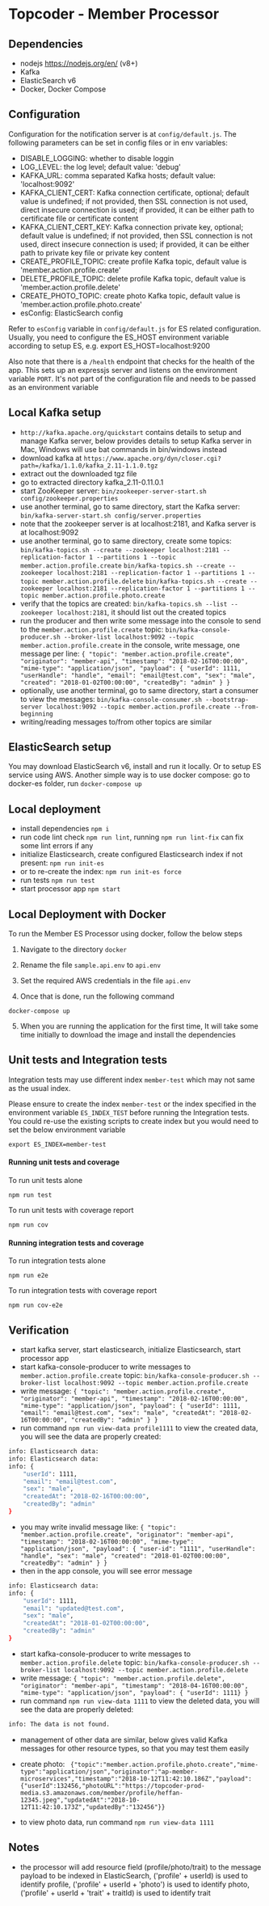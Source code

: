 # Topcoder - Member Processor

## Dependencies

- nodejs https://nodejs.org/en/ (v8+)
- Kafka
- ElasticSearch v6
- Docker, Docker Compose

## Configuration

Configuration for the notification server is at `config/default.js`.
The following parameters can be set in config files or in env variables:
- DISABLE_LOGGING: whether to disable loggin
- LOG_LEVEL: the log level; default value: 'debug'
- KAFKA_URL: comma separated Kafka hosts; default value: 'localhost:9092'
- KAFKA_CLIENT_CERT: Kafka connection certificate, optional; default value is undefined;
    if not provided, then SSL connection is not used, direct insecure connection is used;
    if provided, it can be either path to certificate file or certificate content
- KAFKA_CLIENT_CERT_KEY: Kafka connection private key, optional; default value is undefined;
    if not provided, then SSL connection is not used, direct insecure connection is used;
    if provided, it can be either path to private key file or private key content
- CREATE_PROFILE_TOPIC: create profile Kafka topic, default value is 'member.action.profile.create'
- DELETE_PROFILE_TOPIC: delete profile Kafka topic, default value is 'member.action.profile.delete'
- CREATE_PHOTO_TOPIC: create photo Kafka topic, default value is 'member.action.profile.photo.create'
- esConfig: ElasticSearch config

Refer to `esConfig` variable in `config/default.js` for ES related configuration.
Usually, you need to configure the ES_HOST environment variable according to setup ES, e.g.
export ES_HOST=localhost:9200


Also note that there is a `/health` endpoint that checks for the health of the app. This sets up an expressjs server and listens on the environment variable `PORT`. It's not part of the configuration file and needs to be passed as an environment variable

## Local Kafka setup

- `http://kafka.apache.org/quickstart` contains details to setup and manage Kafka server,
  below provides details to setup Kafka server in Mac, Windows will use bat commands in bin/windows instead
- download kafka at `https://www.apache.org/dyn/closer.cgi?path=/kafka/1.1.0/kafka_2.11-1.1.0.tgz`
- extract out the downloaded tgz file
- go to extracted directory kafka_2.11-0.11.0.1
- start ZooKeeper server:
  `bin/zookeeper-server-start.sh config/zookeeper.properties`
- use another terminal, go to same directory, start the Kafka server:
  `bin/kafka-server-start.sh config/server.properties`
- note that the zookeeper server is at localhost:2181, and Kafka server is at localhost:9092
- use another terminal, go to same directory, create some topics:
  `bin/kafka-topics.sh --create --zookeeper localhost:2181 --replication-factor 1 --partitions 1 --topic member.action.profile.create`
  `bin/kafka-topics.sh --create --zookeeper localhost:2181 --replication-factor 1 --partitions 1 --topic member.action.profile.delete`
  `bin/kafka-topics.sh --create --zookeeper localhost:2181 --replication-factor 1 --partitions 1 --topic member.action.profile.photo.create`
- verify that the topics are created:
  `bin/kafka-topics.sh --list --zookeeper localhost:2181`,
  it should list out the created topics
- run the producer and then write some message into the console to send to the `member.action.profile.create` topic:
  `bin/kafka-console-producer.sh --broker-list localhost:9092 --topic member.action.profile.create`
  in the console, write message, one message per line:
  `{ "topic": "member.action.profile.create", "originator": "member-api", "timestamp": "2018-02-16T00:00:00", "mime-type": "application/json", "payload": { "userId": 1111, "userHandle": "handle", "email": "email@test.com", "sex": "male", "created": "2018-01-02T00:00:00", "createdBy": "admin" } }`
- optionally, use another terminal, go to same directory, start a consumer to view the messages:
  `bin/kafka-console-consumer.sh --bootstrap-server localhost:9092 --topic member.action.profile.create --from-beginning`
- writing/reading messages to/from other topics are similar


## ElasticSearch setup

You may download ElasticSearch v6, install and run it locally.
Or to setup ES service using AWS.
Another simple way is to use docker compose:
go to docker-es folder, run `docker-compose up`


## Local deployment

- install dependencies `npm i`
- run code lint check `npm run lint`, running `npm run lint-fix` can fix some lint errors if any
- initialize Elasticsearch, create configured Elasticsearch index if not present: `npm run init-es`
- or to re-create the index: `npm run init-es force`
- run tests `npm run test`
- start processor app `npm start`

## Local Deployment with Docker

To run the Member ES Processor using docker, follow the below steps

1. Navigate to the directory `docker`

2. Rename the file `sample.api.env` to `api.env`

3. Set the required AWS credentials in the file `api.env`

4. Once that is done, run the following command

```
docker-compose up
```

5. When you are running the application for the first time, It will take some time initially to download the image and install the dependencies

## Unit tests and Integration tests

Integration tests may use different index `member-test` which may not same as the usual index.

Please ensure to create the index `member-test` or the index specified in the environment variable `ES_INDEX_TEST` before running the Integration tests. You could re-use the existing scripts to create index but you would need to set the below environment variable

```
export ES_INDEX=member-test
```

#### Running unit tests and coverage

To run unit tests alone

```
npm run test
```

To run unit tests with coverage report

```
npm run cov
```

#### Running integration tests and coverage

To run integration tests alone

```
npm run e2e
```

To run integration tests with coverage report

```
npm run cov-e2e
```


## Verification

- start kafka server, start elasticsearch, initialize Elasticsearch, start processor app
- start kafka-console-producer to write messages to `member.action.profile.create` topic:
  `bin/kafka-console-producer.sh --broker-list localhost:9092 --topic member.action.profile.create`
- write message:
  `{ "topic": "member.action.profile.create", "originator": "member-api", "timestamp": "2018-02-16T00:00:00", "mime-type": "application/json", "payload": { "userId": 1111, "email": "email@test.com", "sex": "male", "createdAt": "2018-02-16T00:00:00", "createdBy": "admin" } }`
- run command `npm run view-data profile1111` to view the created data, you will see the data are properly created:

```bash
info: Elasticsearch data:
info: Elasticsearch data:
info: {
    "userId": 1111,
    "email": "email@test.com",
    "sex": "male",
    "createdAt": "2018-02-16T00:00:00",
    "createdBy": "admin"
}
```

- you may write invalid message like:
  `{ "topic": "member.action.profile.create", "originator": "member-api", "timestamp": "2018-02-16T00:00:00", "mime-type": "application/json", "payload": { "user-id": "1111", "userHandle": "handle", "sex": "male", "created": "2018-01-02T00:00:00", "createdBy": "admin" } }`
- then in the app console, you will see error message

```bash
info: Elasticsearch data:
info: {
    "userId": 1111,
    "email": "updated@test.com",
    "sex": "male",
    "createdAt": "2018-01-02T00:00:00",
    "createdBy": "admin"
}
```

- start kafka-console-producer to write messages to `member.action.profile.delete` topic:
  `bin/kafka-console-producer.sh --broker-list localhost:9092 --topic member.action.profile.delete`
- write message:
  `{ "topic": "member.action.profile.delete", "originator": "member-api", "timestamp": "2018-04-16T00:00:00", "mime-type": "application/json", "payload": { "userId": 1111} }`
- run command `npm run view-data 1111` to view the deleted data, you will see the data are properly deleted:

```bash
info: The data is not found.
```

- management of other data are similar, below gives valid Kafka messages for other resource types, so that you may test them easily
- create photo:
  ` {"topic":"member.action.profile.photo.create","mime-type":"application/json","originator":"ap-member-microservices","timestamp":"2018-10-12T11:42:10.186Z","payload":{"userId":132456,"photoURL":"https://topcoder-prod-media.s3.amazonaws.com/member/profile/heffan-12345.jpeg","updatedAt":"2018-10-12T11:42:10.173Z","updatedBy":"132456"}}`

- to view photo data, run command `npm run view-data 1111`

## Notes
- the processor will add resource field (profile/photo/trait) to the message payload to be indexed in ElasticSearch,
  ('profile' + userId) is used to identify profile,
  ('profile' + userId + 'photo') is used to identify photo,
  ('profile' + userId + 'trait' + traitId) is used to identify trait

